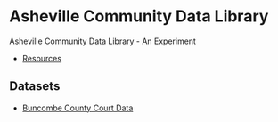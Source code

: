 # Asheville Community Data Library
Asheville Community Data Library - An Experiment

- [Resources](./resources)

## Datasets
- [Buncombe County Court Data](./buncombe-county-courts)


